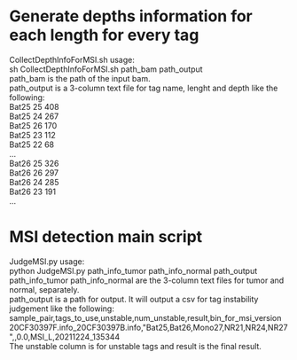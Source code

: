 # Generate depths information for each length for every tag  CollectDepthInfoForMSI.sh usage:  sh CollectDepthInfoForMSI.sh path_bam path_output  path_bam is the path of the input bam.   path_output is a 3-column text file for tag name, lenght and depth like the following:  Bat25	25	408  Bat25	24	267  Bat25	26	170  Bat25	23	112  Bat25	22	68   ...              Bat26	25	326  Bat26	26	297  Bat26	24	285  Bat26	23	191  ...  # MSI detection main script  JudgeMSI.py usage:  python JudgeMSI.py path_info_tumor path_info_normal path_output  path_info_tumor path_info_normal are the 3-column text files for tumor and normal, separately.   path_output is a path for output. It will output a csv for tag instability judgement like the following:  sample_pair,tags_to_use,unstable,num_unstable,result,bin_for_msi_version  20CF30397F.info_20CF30397B.info,"Bat25,Bat26,Mono27,NR21,NR24,NR27",,0.0,MSI_L,20211224_135344  The unstable column is for unstable tags and result is the final result.  